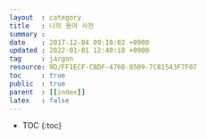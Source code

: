 ```yaml
---
layout  : category
title   : 나의 용어 사전
summary :
date    : 2017-12-04 09:10:02 +0900
updated : 2022-01-01 12:40:18 +0900
tag     : jargon
resource: 9D/FF1ECF-CBDF-4760-8509-7C81543F7F07
toc     : true
public  : true
parent  : [[index]]
latex   : false
---
```

* TOC
{:toc}

